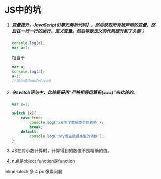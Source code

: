 # JS中的坑

1. ##### 变量提升，JavaScript引擎先解析代码】，然后获取所有被声明的变量，然后在一行一行的运行，定义变量。然后导致定义的代码提升到了头部；

   ````javascript
   console.log(a);
   var a=1;
   ````

   相当于

   ````javascript
   var a;
   console.log(a);
   a=1;
   //显示值为undefined
   ````

2. ##### 在switch语句中，比较是采用“严格相等运算符(===)”来比较的。

   ````javascript
   var x=1;
   
   switch (x){
       case true:
           console.log('x发生了数据类型的转换');
           break;
       default:
           console.log('xmy发生数据类型的转换');
   }
   ````

3. JS在对小数计算时，计算得到的数值不是精确的值。

4. null是object
   function是function



inline-block 多 4 px 像素问题